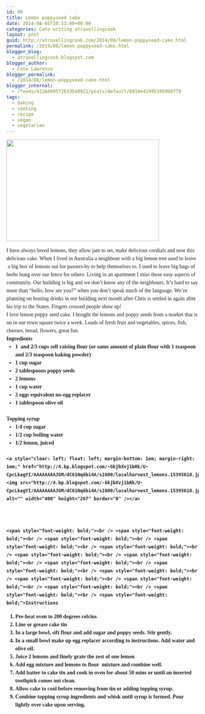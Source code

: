 ```yaml
---
id: 99
title: Lemon poppyseed cake
date: 2014-08-05T10:53:00+00:00
categories: Cate writing atravellingcook
layout: post
guid: http://atravellingcook.com/2014/08/lemon-poppyseed-cake.html
permalink: /2014/08/lemon-poppyseed-cake.html
blogger_blog:
  - atravellingcook.blogspot.com
blogger_author:
  - Cate Lawrence
blogger_permalink:
  - /2014/08/lemon-poppyseed-cake.html
blogger_internal:
  - /feeds/4126609572633548921/posts/default/6910442495195968779
tags:
  - baking
  - cooking
  - recipe
  - vegan
  - vegetarian
---
```





  <a  href="http://3.bp.blogspot.com/-AImSvSA-Hpo/VPiGaq7oonI/AAAAAAAAKwk/KhOVMROKkz8/s1600/lemon_poppy_seed_cake.jpg"><img src="http://3.bp.blogspot.com/-AImSvSA-Hpo/VPiGaq7oonI/AAAAAAAAKwk/KhOVMROKkz8/s1600/lemon_poppy_seed_cake.jpg" alt="" width="400" height="266" border="0" /></a>





<div style="color: #212121; font-family: Georgia, 'Times New Roman', Times, serif; font-size: 14px; line-height: 21px; margin-bottom: 1.5em; padding: 0px;">
  I have always loved lemons, they allow jam to set, make delicious cordials and now this delicious cake. When I lived in Australia a neighbour with a big lemon tree used to leave  a big box of lemons out for passers-by to help themselves to. I used to leave big bags of herbs hung over our fence for others. Living in an apartment I miss these easy aspects of community. Our building is big and we don&#8217;t know any of the neighbours. It&#8217;s hard to say more than &#8220;hello, how are you?&#8221; when you don&#8217;t speak much of the language. We&#8217;re planning on hosting drinks in our building next month after Chris is settled in again after his trip to the States. Fingers crossed people show up!




<div style="color: #212121; font-family: Georgia, 'Times New Roman', Times, serif; font-size: 14px; line-height: 21px; margin-bottom: 1.5em; padding: 0px;">
  I love lemon poppy seed cake. I bought the lemons and poppy seeds from a market that is on in our town square twice a week. Loads of fresh fruit and vegetables, spices, fish, cheeses, bread, flowers, great fun.


<div style="color: #212121; font-family: Georgia, 'Times New Roman', Times, serif; font-size: 14px; line-height: 21px; margin-bottom: 1.5em; padding: 0px;">
  <span style="font-weight: bold;">Ingredients


<ul style="color: #212121; font-family: Georgia, 'Times New Roman', Times, serif; font-size: 14px; line-height: 21px; margin: 0px 0px 1.5em 1.667em; padding: 0px;">
  <li style="margin: 0px; padding: 0px;">
    1  and 2/3 cups self raising flour (or same amount of plain flour with 1 teaspoon and 2/3 teaspoon baking powder)
  </li>
  <li style="margin: 0px; padding: 0px;">
    1 cup sugar
  </li>
  <li style="margin: 0px; padding: 0px;">
    2 tablespoons poppy seeds
  </li>
  <li style="margin: 0px; padding: 0px;">
    2 lemons
  </li>
  <li style="margin: 0px; padding: 0px;">
    1 cup water
  </li>
  <li style="margin: 0px; padding: 0px;">
    2 eggs equivalent no-egg replacer
  </li>
  <li style="margin: 0px; padding: 0px;">
    1 tablespoon olive oil
  </li>
</ul>

<div style="color: #212121; font-family: Georgia, 'Times New Roman', Times, serif; font-size: 14px; line-height: 21px; margin-bottom: 1.5em; padding: 0px;">
  <span style="font-weight: bold;">Topping syrup


<ul style="color: #212121; font-family: Georgia, 'Times New Roman', Times, serif; font-size: 14px; line-height: 21px; margin: 0px 0px 1.5em 1.667em; padding: 0px;">
  <li style="margin: 0px; padding: 0px;">
    1/4 cup sugar
  </li>
  <li style="margin: 0px; padding: 0px;">
    1/2 cup boiling water
  </li>
  <li style="margin: 0px; padding: 0px;">
    1/2 lemon, juiced
  </li>
</ul>

<div style="color: #212121; font-family: Georgia, 'Times New Roman', Times, serif; font-size: 14px; line-height: 21px; margin-bottom: 1.5em; padding: 0px;">
  
    <a style="clear: left; float: left; margin-bottom: 1em; margin-right: 1em;" href="http://4.bp.blogspot.com/-GkjbXvj1bRk/U-CpcLkagYI/AAAAAAAAJGM/dC61Nq6bi4A/s1600/localharvest_lemons.15395618.jpg"><img src="http://4.bp.blogspot.com/-GkjbXvj1bRk/U-CpcLkagYI/AAAAAAAAJGM/dC61Nq6bi4A/s1600/localharvest_lemons.15395618.jpg" alt="" width="400" height="267" border="0" /></a>
  
  
  
    <span style="font-weight: bold;"><br /> <span style="font-weight: bold;"><br /> <span style="font-weight: bold;"><br /> <span style="font-weight: bold;"><br /> <span style="font-weight: bold;"><br /> <span style="font-weight: bold;"><br /> <span style="font-weight: bold;"><br /> <span style="font-weight: bold;"><br /> <span style="font-weight: bold;"><br /> <span style="font-weight: bold;"><br /> <span style="font-weight: bold;"><br /> <span style="font-weight: bold;"><br /> <span style="font-weight: bold;"><br /> <span style="font-weight: bold;"><br /> <span style="font-weight: bold;">Instructions
  


<ol style="color: #212121; font-family: Georgia, 'Times New Roman', Times, serif; font-size: 14px; line-height: 21px; margin: 0px 0px 1.5em 1.667em; padding: 0px;">
  <li style="margin: 0px; padding: 0px;">
    Pre-heat oven to 200 degrees celcius
  </li>
  <li style="margin: 0px; padding: 0px;">
    Line or grease cake tin
  </li>
  <li style="margin: 0px; padding: 0px;">
    In a large bowl, sift flour and add sugar and poppy seeds. Stir gently.
  </li>
  <li style="margin: 0px; padding: 0px;">
    In a small bowl make up egg replacer according to instructions. Add water and olive oil.
  </li>
  <li style="margin: 0px; padding: 0px;">
    Juice 2 lemons and finely grate the zest of one lemon
  </li>
  <li style="margin: 0px; padding: 0px;">
    Add egg mixture and lemons to flour  mixture and combine well.
  </li>
  <li style="margin: 0px; padding: 0px;">
    Add batter to cake tin and cook in oven for about 50 mins or until an inserted toothpick comes out clean.
  </li>
  <li style="margin: 0px; padding: 0px;">
    Allow cake to cool before removing from tin or adding topping syrup.
  </li>
  <li style="margin: 0px; padding: 0px;">
    Combine topping syrup ingredients and whisk until syrup is formed. Pour lightly over cake upon serving.
  </li>
</ol>

<div style="color: #212121; font-family: Georgia, 'Times New Roman', Times, serif; font-size: 14px; line-height: 21px; margin-bottom: 1.5em; padding: 0px;">
